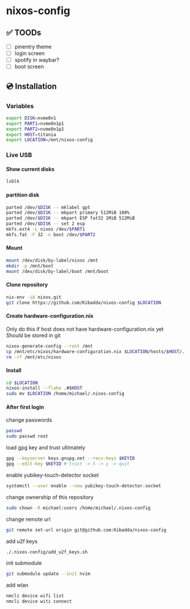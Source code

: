 # nixos-config

## ✅ TOODs
- [ ] pinentry theme
- [ ] login screen
- [ ] spotify in waybar?
- [ ] boot screen

## 💿 Installation

### Variables
```bash
export DISK=nvme0n1
export PART1=nvme0n1p1
export PART2=nvme0n1p2
export HOST=titania
export LOCATION=/mnt/nixos-config
```

### Live USB
#### Show current disks
```bash
lsblk
```

#### partition disk
```bash
parted /dev/$DISK -- mklabel gpt
parted /dev/$DISK -- mkpart primary 512MiB 100%
parted /dev/$DISK -- mkpart ESP fat32 1MiB 512MiB
parted /dev/$DISK -- set 2 esp
mkfs.ext4 -L nixos /dev/$PART1
mkfs.fat -F 32 -n boot /dev/$PART2
```

#### Mount
```bash
mount /dev/disk/by-label/nixos /mnt
mkdir -p /mnt/boot
mount /dev/disk/by-label/boot /mnt/boot
```

#### Clone repository
```bash
nix-env -iA nixos.git
git clone https://github.com/Kibadda/nixos-config $LOCATION
```

#### Create hardware-configuration.nix
Only do this if host does not have hardware-configuration.nix yet\
Should be stored in git
```bash
nixos-generate-config --root /mnt
cp /mnt/etc/nixos/hardware-configuration.nix $LOCATION/hosts/$HOST/.
rm -rf /mnt/etc/nixos
```

#### Install
```bash
cd $LOCATION
nixos-install --flake .#$HOST
sudo mv $LOCATION /home/michael/.nixos-config
```

#### After first login
change passwords
```bash
passwd
sudo passwd root
```

load gpg key and trust ultimately
```bash
gpg --keyserver keys.gnupg.net --recv-keys $KEYID
gpg --edit-key $KEYID # trust -> 5 -> y -> quit
```

enable yubikey-touch-detector socket
```bash
systemctl --user enable --now yubikey-touch-detector.socket
```

change ownership of this repository
```bash
sudo chown -R michael:users /home/michael/.nixos-config
```

change remote url
```bash
git remote set-url origin git@github.com:Kibadda/nixos-config
```

add u2f keys
```bash
./.nixos-config/add_u2f_keys.sh
```

init submodule
```bash
git submodule update --init nvim
```

add wlan
```bash
nmcli device wifi list
nmcli device witi connect
```

